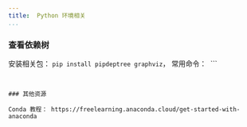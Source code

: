 ```yaml
---
title:  Python 环境相关
...
```



### 查看依赖树

安装相关包： `pip install pipdeptree graphviz`， 常用命令：
 ```
 
 ```
 
 
 ### 其他资源
 
 Conda 教程： https://freelearning.anaconda.cloud/get-started-with-anaconda